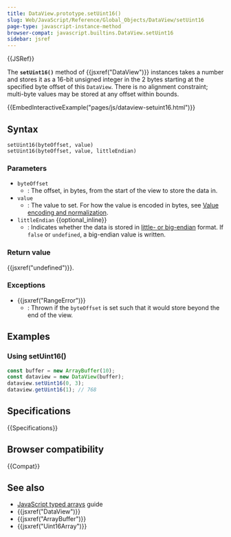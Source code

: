 ```yaml
---
title: DataView.prototype.setUint16()
slug: Web/JavaScript/Reference/Global_Objects/DataView/setUint16
page-type: javascript-instance-method
browser-compat: javascript.builtins.DataView.setUint16
sidebar: jsref
---
```


{{JSRef}}

The **`setUint16()`** method of {{jsxref("DataView")}} instances takes a number and stores it as a 16-bit unsigned integer in the 2 bytes starting at the specified byte offset of this `DataView`. There is no alignment constraint; multi-byte values may be stored at any offset within bounds.

{{EmbedInteractiveExample("pages/js/dataview-setuint16.html")}}

## Syntax

```js-nolint
setUint16(byteOffset, value)
setUint16(byteOffset, value, littleEndian)
```

### Parameters

- `byteOffset`
  - : The offset, in bytes, from the start of the view to store the data in.
- `value`
  - : The value to set. For how the value is encoded in bytes, see [Value encoding and normalization](/en-US/docs/Web/JavaScript/Reference/Global_Objects/TypedArray#value_encoding_and_normalization).
- `littleEndian` {{optional_inline}}
  - : Indicates whether the data is stored in [little- or big-endian](/en-US/docs/Glossary/Endianness) format. If `false` or `undefined`, a big-endian value is written.

### Return value

{{jsxref("undefined")}}.

### Exceptions

- {{jsxref("RangeError")}}
  - : Thrown if the `byteOffset` is set such that it would store beyond the end of the view.

## Examples

### Using setUint16()

```js
const buffer = new ArrayBuffer(10);
const dataview = new DataView(buffer);
dataview.setUint16(0, 3);
dataview.getUint16(1); // 768
```

## Specifications

{{Specifications}}

## Browser compatibility

{{Compat}}

## See also

- [JavaScript typed arrays](/en-US/docs/Web/JavaScript/Guide/Typed_arrays) guide
- {{jsxref("DataView")}}
- {{jsxref("ArrayBuffer")}}
- {{jsxref("Uint16Array")}}
